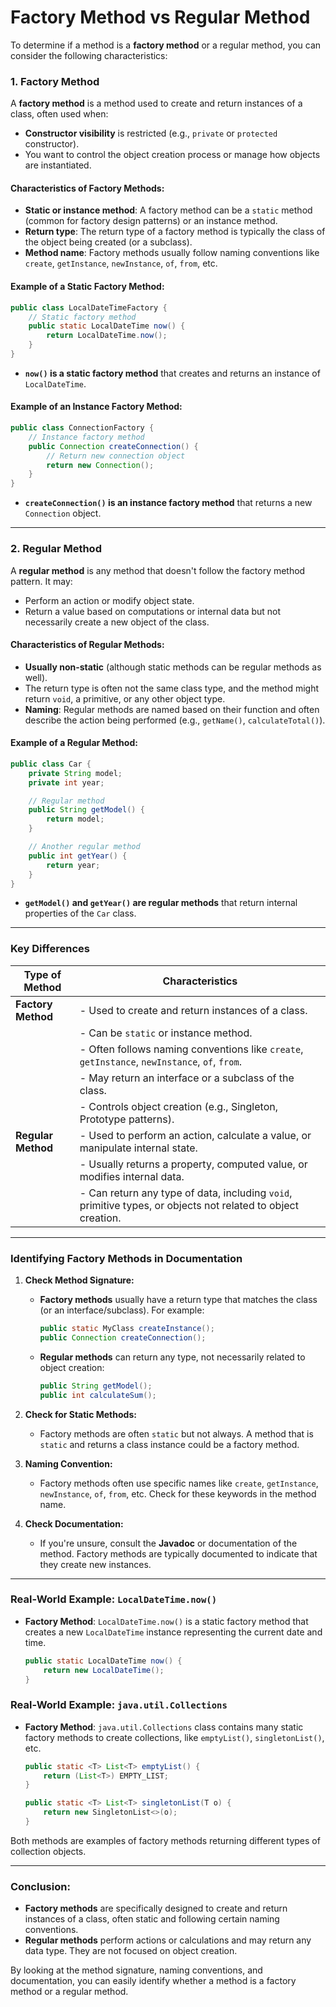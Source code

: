 # Factory Method vs Regular Method

To determine if a method is a **factory method** or a regular method, you can consider the following characteristics:

### 1. **Factory Method**
A **factory method** is a method used to create and return instances of a class, often used when:
- **Constructor visibility** is restricted (e.g., `private` or `protected` constructor).
- You want to control the object creation process or manage how objects are instantiated.

#### Characteristics of Factory Methods:
- **Static or instance method**: A factory method can be a `static` method (common for factory design patterns) or an instance method.
- **Return type**: The return type of a factory method is typically the class of the object being created (or a subclass).
- **Method name**: Factory methods usually follow naming conventions like `create`, `getInstance`, `newInstance`, `of`, `from`, etc.

#### Example of a Static Factory Method:
```java
public class LocalDateTimeFactory {
    // Static factory method
    public static LocalDateTime now() {
        return LocalDateTime.now();
    }
}
```
- **`now()` is a static factory method** that creates and returns an instance of `LocalDateTime`.

#### Example of an Instance Factory Method:
```java
public class ConnectionFactory {
    // Instance factory method
    public Connection createConnection() {
        // Return new connection object
        return new Connection();
    }
}
```
- **`createConnection()` is an instance factory method** that returns a new `Connection` object.

---

### 2. **Regular Method**
A **regular method** is any method that doesn't follow the factory method pattern. It may:
- Perform an action or modify object state.
- Return a value based on computations or internal data but not necessarily create a new object of the class.

#### Characteristics of Regular Methods:
- **Usually non-static** (although static methods can be regular methods as well).
- The return type is often not the same class type, and the method might return `void`, a primitive, or any other object type.
- **Naming**: Regular methods are named based on their function and often describe the action being performed (e.g., `getName()`, `calculateTotal()`).

#### Example of a Regular Method:
```java
public class Car {
    private String model;
    private int year;

    // Regular method
    public String getModel() {
        return model;
    }

    // Another regular method
    public int getYear() {
        return year;
    }
}
```
- **`getModel()` and `getYear()` are regular methods** that return internal properties of the `Car` class.

---

### Key Differences

| **Type of Method**   | **Characteristics**                                                                                 |
|----------------------|-----------------------------------------------------------------------------------------------------|
| **Factory Method**    | - Used to create and return instances of a class.                                                   |
|                      | - Can be `static` or instance method.                                                               |
|                      | - Often follows naming conventions like `create`, `getInstance`, `newInstance`, `of`, `from`.       |
|                      | - May return an interface or a subclass of the class.                                               |
|                      | - Controls object creation (e.g., Singleton, Prototype patterns).                                   |
| **Regular Method**    | - Used to perform an action, calculate a value, or manipulate internal state.                       |
|                      | - Usually returns a property, computed value, or modifies internal data.                            |
|                      | - Can return any type of data, including `void`, primitive types, or objects not related to object creation. |

---

### Identifying Factory Methods in Documentation

1. **Check Method Signature:**
   - **Factory methods** usually have a return type that matches the class (or an interface/subclass). For example:
     ```java
     public static MyClass createInstance();
     public Connection createConnection();
     ```
   - **Regular methods** can return any type, not necessarily related to object creation:
     ```java
     public String getModel();
     public int calculateSum();
     ```

2. **Check for Static Methods:**
   - Factory methods are often `static` but not always. A method that is `static` and returns a class instance could be a factory method.

3. **Naming Convention:**
   - Factory methods often use specific names like `create`, `getInstance`, `newInstance`, `of`, `from`, etc. Check for these keywords in the method name.

4. **Check Documentation:**
   - If you're unsure, consult the **Javadoc** or documentation of the method. Factory methods are typically documented to indicate that they create new instances.

---

### Real-World Example: `LocalDateTime.now()`

- **Factory Method**: `LocalDateTime.now()` is a static factory method that creates a new `LocalDateTime` instance representing the current date and time.
  
  ```java
  public static LocalDateTime now() {
      return new LocalDateTime();
  }
  ```

### Real-World Example: `java.util.Collections`

- **Factory Method**: `java.util.Collections` class contains many static factory methods to create collections, like `emptyList()`, `singletonList()`, etc.

  ```java
  public static <T> List<T> emptyList() {
      return (List<T>) EMPTY_LIST;
  }

  public static <T> List<T> singletonList(T o) {
      return new SingletonList<>(o);
  }
  ```

Both methods are examples of factory methods returning different types of collection objects.

---

### Conclusion:
- **Factory methods** are specifically designed to create and return instances of a class, often static and following certain naming conventions.
- **Regular methods** perform actions or calculations and may return any data type. They are not focused on object creation.
  
By looking at the method signature, naming conventions, and documentation, you can easily identify whether a method is a factory method or a regular method.